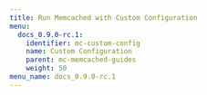 ```yaml
---
title: Run Memcached with Custom Configuration
menu:
  docs_0.9.0-rc.1:
    identifier: mc-custom-config
    name: Custom Configuration
    parent: mc-memcached-guides
    weight: 50
menu_name: docs_0.9.0-rc.1
---
```


